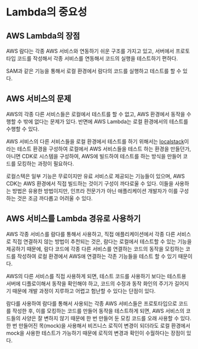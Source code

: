 # Lambda의 중요성

## AWS Lambda의 장점

AWS 람다는 각종 AWS 서비스와 연동하기 쉬운 구조를 가지고 있고, 서버에서 프로토타입 코드를 작성해서 각종 서비스를 연동해서 코드의 실행을 테스트하기 편하다.

SAM과 같은 기능을 통해서 로컬 환경에서 람다의 코드를 실행하고 테스트를 할 수 있다.

## AWS 서비스의 문제

AWS의 각종 다른 서비스들은 로컬에서 테스트를 할 수 없고, AWS 환경에서 동작을 수행할 수 밖에 없다는 문제가 있다. 반면에 AWS Lambda는 로컬 환경에서의 테스트를 수행할 수 있다.

AWS 서비스의 다른 서비스들을 로컬 환경에서 테스트를 하기 위해서는 [localstack](https://github.com/localstack/localstack)이라는 테스트 환경을 구성하여 로컬에서 AWS 서비스들을 테스트 하는 환경을 만들던가, 아니면 CDK로 시스템을 구성하여, AWS에 빌드하여 테스트를 하는 방식을 만들어 코드를 모킹하는 과정이 필요하다.

로컬스텍은 일부 기능은 무료이지만 유료 서비스로 제공되는 기능들이 있으며, AWS CDK는 AWS 환경에서 직접 빌드하는 것이기 구성이 까다로울 수 있다. 이들을 사용하는 방법은 유용한 방법이지만, 인프라 전문가가 아닌 애플리케이션 개발자가 이를 구성하는 것은 조금 까다롭고 어려울 수 있다.

## AWS 서비스를 Lambda 경유로 사용하기

AWS 각종 서비스를 람다를 통해서 사용하고, 직접 애플리케이션에서 각종 다른 서비스로 직접 연결하지 않는 방법이 추천되는 것은, 람다는 로컬에서 테스트할 수 있는 기능을 제공하기 때문에, 람다 코드에 각종 다른 서비스를 연결하는 코드의 동작을 모킹하는 코드를 작성하여 로컬 환경에서 AWS애 연결하는 각존 기능들을 테스트 할 수 있기 때문이다. 

AWS의 다른 서비스를 직접 사용하게 되면, 테스트 코드를 사용하기 보다는 테스트용 서버에 디플로이해서 동작을 확인해야 하고, 코드의 수정과 동작 화인의 주기가 길어지기 때문에 개발 과정이 지루하고 어렵고 험난할 수 있다는 단점이 있다.

람다를 사용하여 람다를 통해서 사용되는 각종 AWS 서비스들은 프로토타입으로 코드를 작성한 후, 이를 모킹하는 코드를 만들어 동작을 테스트하게 되면, AWS 서비스의 코드들의 사양은 잘 변하지 않기 때문에 한 번 만들어 둔 모킹 코드를 오래 사용할 수 있다. 한 번 만들어진 목(mock)을 사용해서 비즈니스 로직이 변경이 되더라도 로컬 환경에서 mock을 사용한 테스트가 가능하기 때문에 로직의 변경과 확인이 수월하다는 장점이 있다.
